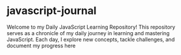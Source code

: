 # javascript-journal
Welcome to my Daily JavaScript Learning Repository!  This repository serves as a chronicle of my daily journey in learning and mastering JavaScript. Each day, I explore new concepts, tackle challenges, and document my progress here
